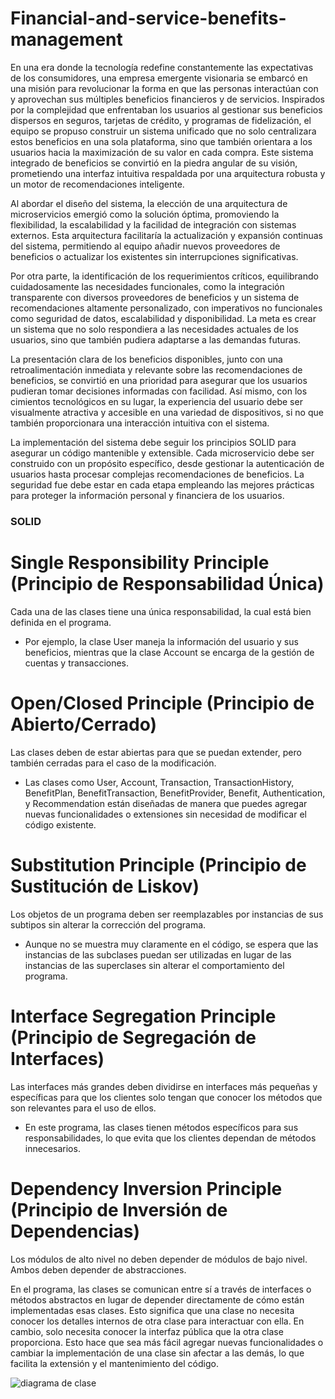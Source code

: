 # Financial-and-service-benefits-management
En una era donde la tecnología redefine constantemente las expectativas de los consumidores, una empresa emergente visionaria se embarcó en una misión para revolucionar la forma en que las personas interactúan con y aprovechan sus múltiples beneficios financieros y de servicios. Inspirados por la complejidad que enfrentaban los usuarios al gestionar sus beneficios dispersos en seguros, tarjetas de crédito, y programas de fidelización, el equipo se propuso construir un sistema unificado que no solo centralizara estos beneficios en una sola plataforma, sino que también orientara a los usuarios hacia la maximización de su valor en cada compra. Este sistema integrado de beneficios se convirtió en la piedra angular de su visión, prometiendo una interfaz intuitiva respaldada por una arquitectura robusta y un motor de recomendaciones inteligente.

Al abordar el diseño del sistema, la elección de una arquitectura de microservicios emergió como la solución óptima, promoviendo la flexibilidad, la escalabilidad y la facilidad de integración con sistemas externos. Esta arquitectura facilitaría la actualización y expansión continuas del sistema, permitiendo al equipo añadir nuevos proveedores de beneficios o actualizar los existentes sin interrupciones significativas.

Por otra parte, la identificación de los requerimientos críticos, equilibrando cuidadosamente las necesidades funcionales, como la integración transparente con diversos proveedores de beneficios y un sistema de recomendaciones altamente personalizado, con imperativos no funcionales como seguridad de datos, escalabilidad y disponibilidad. La meta es crear un sistema que no solo respondiera a las necesidades actuales de los usuarios, sino que también pudiera adaptarse a las demandas futuras.

La presentación clara de los beneficios disponibles, junto con una retroalimentación inmediata y relevante sobre las recomendaciones de beneficios, se convirtió en una prioridad para asegurar que los usuarios pudieran tomar decisiones informadas con facilidad. Así mismo, con los cimientos tecnológicos en su lugar, la experiencia del usuario debe ser visualmente atractiva y accesible en una variedad de dispositivos, si no que también proporcionara una interacción intuitiva con el sistema.

La implementación del sistema debe seguir los principios SOLID para asegurar un código mantenible y extensible. Cada microservicio debe ser construido con un propósito específico, desde gestionar la autenticación de usuarios hasta procesar complejas recomendaciones de beneficios. La seguridad fue debe estar en cada etapa empleando las mejores prácticas para proteger la información personal y financiera de los usuarios.

### SOLID

# Single Responsibility Principle (Principio de Responsabilidad Única)
Cada una de las clases tiene una única responsabilidad, la cual está bien definida en el programa.
* Por ejemplo, la clase User maneja la información del usuario y sus beneficios, mientras que la clase Account se encarga de la gestión de cuentas y transacciones.
  
# Open/Closed Principle (Principio de Abierto/Cerrado)
Las clases deben de estar abiertas para que se puedan extender, pero también cerradas para el caso de la modificación.
*  Las clases como User, Account, Transaction, TransactionHistory, BenefitPlan, BenefitTransaction, BenefitProvider, Benefit, Authentication, y Recommendation están diseñadas de manera que puedes agregar nuevas funcionalidades o extensiones sin necesidad de modificar el código existente.

# Substitution Principle (Principio de Sustitución de Liskov)
Los objetos de un programa deben ser reemplazables por instancias de sus subtipos sin alterar la corrección del programa.
* Aunque no se muestra muy claramente en el código, se espera que las instancias de las subclases puedan ser utilizadas en lugar de las instancias de las superclases sin alterar el comportamiento del programa.

# Interface Segregation Principle (Principio de Segregación de Interfaces)
Las interfaces más grandes deben dividirse en interfaces más pequeñas y específicas para que los clientes solo tengan que conocer los métodos que son relevantes para el uso de ellos. 
* En este programa, las clases tienen métodos específicos para sus responsabilidades, lo que evita que los clientes dependan de métodos innecesarios.

# Dependency Inversion Principle (Principio de Inversión de Dependencias)
Los módulos de alto nivel no deben depender de módulos de bajo nivel. Ambos deben depender de abstracciones. 

En el programa, las clases se comunican entre sí a través de interfaces o métodos abstractos en lugar de depender directamente de cómo están implementadas esas clases. Esto significa que una clase no necesita conocer los detalles internos de otra clase para interactuar con ella. En cambio, solo necesita conocer la interfaz pública que la otra clase proporciona. Esto hace que sea más fácil agregar nuevas funcionalidades o cambiar la implementación de una clase sin afectar a las demás, lo que facilita la extensión y el mantenimiento del código.


![diagrama de clase](https://github.com/CarolinaCastellon/Financial-and-service-benefits-management/assets/143035706/92be5929-d69f-416c-b85c-6f7b007eefba)
